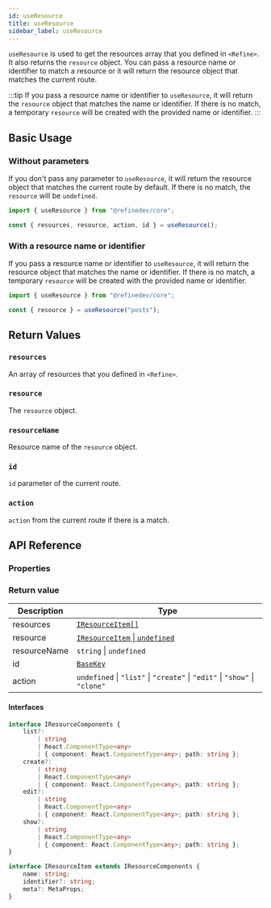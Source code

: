 ```yaml
---
id: useResource
title: useResource
sidebar_label: useResource
---
```


`useResource` is used to get the resources array that you defined in `<Refine>`. It also returns the `resource` object. You can pass a resource name or identifier to match a resource or it will return the resource object that matches the current route.

:::tip
If you pass a resource name or identifier to `useResource`, it will return the `resource` object that matches the name or identifier. If there is no match, a temporary `resource` will be created with the provided name or identifier.
:::

## Basic Usage

### Without parameters

If you don't pass any parameter to `useResource`, it will return the resource object that matches the current route by default. If there is no match, the `resource` will be `undefined`.

```ts
import { useResource } from "@refinedev/core";

const { resources, resource, action, id } = useResource();
```

### With a resource name or identifier

If you pass a resource name or identifier to `useResource`, it will return the resource object that matches the name or identifier. If there is no match, a temporary `resource` will be created with the provided name or identifier.

```ts
import { useResource } from "@refinedev/core";

const { resource } = useResource("posts");
```

## Return Values

### `resources`

An array of resources that you defined in `<Refine>`.

### `resource`

The `resource` object.

### `resourceName`

Resource name of the `resource` object.

### `id`

`id` parameter of the current route.

### `action`

`action` from the current route if there is a match.

## API Reference

### Properties

<PropsTable module="@refinedev/core/useResource"  />

### Return value

| Description  | Type                                                                       |
| ------------ | -------------------------------------------------------------------------- |
| resources    | [`IResourceItem[]`](#interfaces)                                           |
| resource     | [`IResourceItem` \| `undefined`](#interfaces)                              |
| resourceName | `string` \| `undefined`                                                    |
| id           | [`BaseKey`](/api-reference/core/interfaces.md#basekey)                     |
| action       | `undefined` \| `"list"` \| `"create"` \| `"edit"` \| `"show"` \| `"clone"` |

#### Interfaces

```ts
interface IResourceComponents {
    list?:
        | string
        | React.ComponentType<any>
        | { component: React.ComponentType<any>; path: string };
    create?:
        | string
        | React.ComponentType<any>
        | { component: React.ComponentType<any>; path: string };
    edit?:
        | string
        | React.ComponentType<any>
        | { component: React.ComponentType<any>; path: string };
    show?:
        | string
        | React.ComponentType<any>
        | { component: React.ComponentType<any>; path: string };
}

interface IResourceItem extends IResourceComponents {
    name: string;
    identifier?: string;
    meta?: MetaProps;
}
```
